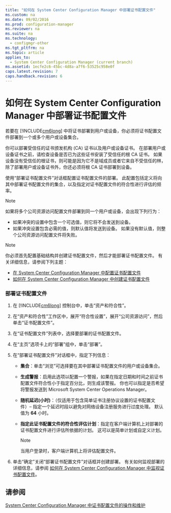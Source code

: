 ```yaml
---
title: "如何在 System Center Configuration Manager 中部署证书配置文件"
ms.custom: na
ms.date: 09/02/2016
ms.prod: configuration-manager
ms.reviewer: na
ms.suite: na
ms.technology: 
  - configmgr-other
ms.tgt_pltfrm: na
ms.topic: article
applies_to: 
  - System Center Configuration Manager (current branch)
ms.assetid: 1ecfe2c6-45bc-4d8a-a7f6-53525c958e0f
caps.latest.revision: 7
caps.handback.revision: 6
---
```

# 如何在 System Center Configuration Manager 中部署证书配置文件
若要在 [!INCLUDE[cm6long](../LocTest/includes/cm6long_md.md)] 中将证书部署到用户或设备，你必须将证书配置文件部署到一个或多个用户或设备集合。  
  
 你可以部署受信任的证书颁发机构 \(CA\) 证书以及用户或设备证书。 在部署用户或设备证书之前，请检查设备是否已为这些证书安装了受信任的根 CA 证书。 如果设备没有受信任的根证书，则可能是因为它不是域成员或者它来自不受信任的林，除了部署用户或设备证书外，你还必须将根 CA 证书部署到设备。  
  
 使用“部署证书配置文件”对话框配置证书配置文件的部署。 此配置包括定义将向其中部署证书配置文件的集合，以及指定对证书配置文件的符合性进行评估的频率。  
  
> [!NOTE]  
>  如果将多个公司资源访问配置文件部署到同一个用户或设备，会出现下列行为：  
>   
>  -   如果冲突的设置中包含一个可选值，则它将不会发送到设备。  
> -   如果冲突设置包含必需的值，则默认值将发送到设备。 如果没有默认值，则整个公司资源访问配置文件将失败。  
  
> [!NOTE]  
>  你必须首先配置基础结构并创建证书配置文件，然后才能部署证书配置文件。 有关详细信息，请参阅下列主题：  
>   
>  -   [在 System Center Configuration Manager 中配置证书配置文件](../LocTest/Configuring-certificate-profiles-in-System-Center-Configuration-Manager.md)  
> -   [如何在 System Center Configuration Manager 中创建证书配置文件](../LocTest/How-to-create-certificate-profiles-in-System-Center-Configuration-Manager.md)  
  
### 部署证书配置文件  
  
1.  在 [!INCLUDE[cm6long](../LocTest/includes/cm6long_md.md)] 控制台中，单击“资产和符合性”。  
  
2.  在“资产和符合性”工作区中，展开“符合性设置”，展开“公司资源访问”，然后单击“证书配置文件”。  
  
3.  在“证书配置文件”列表中，选择要部署的证书配置文件。  
  
4.  在“主页”选项卡上的“部署”组中，单击“部署”。  
  
5.  在“部署证书配置文件”对话框中，指定下列信息：  
  
    -   **集合**：单击“浏览”可选择要在其中部署证书配置文件的用户或设备集合。  
  
    -   **生成警报**：启用此选项以配置一个警报，如果在指定日期和时间之前证书配置文件符合性小于指定百分比，则生成该警报。 你也可以指定是否希望将警报发送到 Microsoft System Center Operations Manager。  
  
    -   **随机延迟\(小时\)**：（仅适用于包含简单证书注册协议设置的证书配置文件）– 指定一个延迟时段以避免对网络设备注册服务进行过度处理。 默认值为 **64** 小时。  
  
    -   **指定此证书配置文件的符合性评估计划**：指定在客户端计算机上对部署的证书配置文件进行评估所依据的计划。 这可以是简单计划或自定义计划。  
  
        > [!NOTE]  
        >  当用户登录时，客户端计算机上将评估配置文件。  
  
6.  单击“确定”关闭“部署证书配置文件”对话框并创建部署。 有关如何监视部署的详细信息，请参阅 [如何在 System Center Configuration Manager 中监视证书配置文件](../LocTest/How-to-monitor-certificate-profiles-in-System-Center-Configuration-Manager.md)。  
  
## 请参阅  
 [System Center Configuration Manager 中证书配置文件的操作和维护](../LocTest/Operations-and-maintenance-for-certificate-profiles-in-System-Center-Configuration-Manager.md)